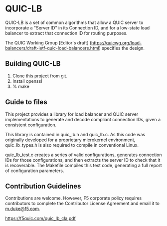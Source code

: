QUIC-LB
===

QUIC-LB is a set of common algorithms that allow a QUIC server to incorporate
a "Server ID" in its Connection ID, and for a low-state load balancer to
extract that connection ID for routing purposes.

The QUIC Working Group [Editor's draft] 
(https://quicwg.org/load-balancers/draft-ietf-quic-load-balancers.html)
specifies the design.

Building QUIC-LB
---

1. Clone this project from git.
2. Install openssl
3. % make

Guide to files
---
This project provides a library for load balancer and QUIC server
implementations to generate and decode compliant connection IDs, given a
consistent configuration.

This library is contained in quic_lb.h and quic_lb.c. As this code was
originally developed for a proprietary microkernel environment, quic_lb_types.h
is also required to compile in conventional Linux.

quic_lb_test.c creates a series of valid configurations, generates connection
IDs for those configurations, and then extracts the server ID to check that it
is recoverable. The Makefile compiles this test code, generating a full report
of configuration parameters.

Contribution Guidelines
---

Contributions are welcome. However, F5 corporate policy requires contributors to
complete the Contributor License Agreement and email it to m.duke@f5.com.

https://f5quic.com/quic_lb_cla.pdf
